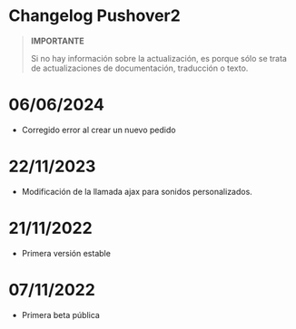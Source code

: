 # Changelog Pushover2

>**IMPORTANTE**
>
>Si no hay información sobre la actualización, es porque sólo se trata de actualizaciones de documentación, traducción o texto.

# 06/06/2024
- Corregido error al crear un nuevo pedido

# 22/11/2023
- Modificación de la llamada ajax para sonidos personalizados.

# 21/11/2022
- Primera versión estable

# 07/11/2022
- Primera beta pública

